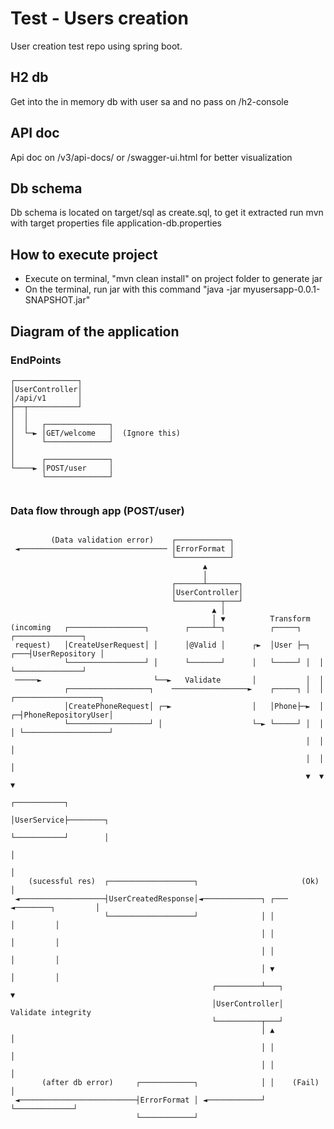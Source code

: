 # Test - Users creation
User creation test repo using spring boot.

## H2 db
Get into the in memory db with user sa and no pass on /h2-console

## API doc
Api doc on /v3/api-docs/ or /swagger-ui.html for better visualization

## Db schema
Db schema is located on target/sql as create.sql, to get it extracted run mvn with target properties file application-db.properties

## How to execute project
- Execute on terminal, "mvn clean install" on project folder to generate jar
- On the terminal, run jar with this command "java -jar myusersapp-0.0.1-SNAPSHOT.jar"

## Diagram of the application

### EndPoints

```text
┌──────────────┐
│UserController│
│/api/v1       │
├──┬───────────┘
│  │
│  │   ┌──────────────┐
│  └─► │GET/welcome   │  (Ignore this)
│      └──────────────┘
│
│      ┌──────────────┐
└────► │POST/user     │
       └──────────────┘
       
```  
       
### Data flow through app (POST/user)

```text    
   
         (Data validation error)    ┌────────────┐
 ◄───────────────────────────────── │ErrorFormat │
                                    └────────────┘
                                           ▲
                                           │
                                    ┌──────┴───────┐
                                    │UserController│
                                    └──────────┬───┘
                                             ▲ │
                                             │ ▼          Transform
(incoming   ┌─────────────────┐        ┌─────┴─┐          ┌─────┐        ┌───────────────┐
 request)   │CreateUserRequest│ │      │@Valid │      ┌►  │User ├─┐  ┌───┤UserRepository │
            └─────────────────┘ │      └───────┘      │   └─────┘ │  │   └───────────────┘
 ─────►                         └──►   Validate       │           │  │
            ┌──────────────────┐    ─────────────────►    ┌─────┐ │  │   ┌───────────────────┐
            │CreatePhoneRequest│ ┌─►                  │   │Phone├─►  │ ┌─┤PhoneRepositoryUser│
            └──────────────────┘ │                    └─► └─────┘ │  │ │ └───────────────────┘
                                                                  │  │ │
                                                                  │  │ │
                                                                  ▼  ▼ ▼
                                                             ┌───────────┐
                                                             │UserService├────────┐
                                                             └───────────┘        │
                                                                                  │
                                                                                  │
    (sucessful res)  ┌───────────────────┐                       (Ok)           │
 ◄───────────────────┤UserCreatedResponse│◄─────────────┐ ┌─── ◄────────┐         │
                     └───────────────────┘              │ │             │         │
                                                        │ │             │         │
                                                        │ │             │         │
                                                        │ ▼             │         │
                                             ┌──────────┴───┐                     ▼
                                             │UserController│        Validate integrity
                                             └──────────┬───┘
                                                        │ ▲             │
                                                        │ │             │
                                                        │ │             │
       (after db error)     ┌────────────┐              │ │    (Fail)   │
 ◄──────────────────────────┤ErrorFormat │ ◄────────────┘ └─────────────┘
                            └────────────┘
       
```